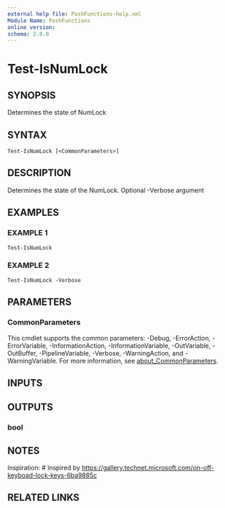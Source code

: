 ```yaml
---
external help file: PoshFunctions-help.xml
Module Name: PoshFunctions
online version:
schema: 2.0.0
---
```


# Test-IsNumLock

## SYNOPSIS
Determines the state of NumLock

## SYNTAX

```
Test-IsNumLock [<CommonParameters>]
```

## DESCRIPTION
Determines the state of the NumLock.
Optional -Verbose argument

## EXAMPLES

### EXAMPLE 1
```
Test-IsNumLock
```

### EXAMPLE 2
```
Test-IsNumLock -Verbose
```

## PARAMETERS

### CommonParameters
This cmdlet supports the common parameters: -Debug, -ErrorAction, -ErrorVariable, -InformationAction, -InformationVariable, -OutVariable, -OutBuffer, -PipelineVariable, -Verbose, -WarningAction, and -WarningVariable. For more information, see [about_CommonParameters](http://go.microsoft.com/fwlink/?LinkID=113216).

## INPUTS

## OUTPUTS

### bool
## NOTES
Inspiration: # Inspired by https://gallery.technet.microsoft.com/on-off-keyboad-lock-keys-6ba9885c

## RELATED LINKS

